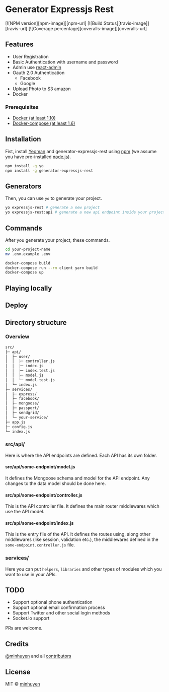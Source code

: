# Generator Expressjs Rest

[![NPM version][npm-image]][npm-url] [![Build Status][travis-image]][travis-url] [![Coverage percentage][coveralls-image]][coveralls-url]

## Features

- User Registration
- Basic Authentication with username and password
- Admin use [react-admin](https://github.com/marmelab/react-admin)
- Oauth 2.0 Authentication
  - Facebook
  - Google
- Upload Photo to S3 amazon
- Docker

### Prerequisites

- [Docker (at least 1.10)](https://www.docker.com/)
- [Docker-compose (at least 1.6)](https://docs.docker.com/compose/install/)

## Installation

Fist, install [Yeoman](http://yeoman.io) and generator-expressjs-rest using [npm](https://www.npmjs.com/) (we assume you have pre-installed [node.js](https://nodejs.org/)).

```bash
npm install -g yo
npm install -g generator-expressjs-rest
```

## Generators

Then, you can use `yo` to generate your project.

```bash
yo expressjs-rest # generate a new project
yo expressjs-rest:api # generate a new api endpoint inside your project
```

## Commands

After you generate your project, these commands.

```bash
cd your-project-name
mv .env.example .env

docker-compose build
docker-compose run --rm client yarn build
docker-compose up
```

## Playing locally

## Deploy

## Directory structure

### Overview

```bash
src/
├─ api/
│  ├─ user/
│  │  ├─ controller.js
│  │  ├─ index.js
│  │  ├─ index.test.js
│  │  ├─ model.js
│  │  └─ model.test.js
│  └─ index.js
├─ services/
│  ├─ express/
│  ├─ facebook/
│  ├─ mongoose/
│  ├─ passport/
│  ├─ sendgrid/
│  └─ your-service/
├─ app.js
├─ config.js
└─ index.js
```

### src/api/

Here is where the API endpoints are defined. Each API has its own folder.

#### src/api/some-endpoint/model.js

It defines the Mongoose schema and model for the API endpoint. Any changes to the data model should be done here.

#### src/api/some-endpoint/controller.js

This is the API controller file. It defines the main router middlewares which use the API model.

#### src/api/some-endpoint/index.js

This is the entry file of the API. It defines the routes using, along other middlewares (like session, validation etc.), the middlewares defined in the `some-endpoint.controller.js` file.

### services/

Here you can put `helpers`, `libraries` and other types of modules which you want to use in your APIs.

## TODO

- Support optional phone authentication
- Support optional email confirmation process
- Support Twitter and other social login methods
- Socket.io support

PRs are welcome.

## Credits

[@minhuyen](https://github.com/minhuyen) and all [contributors](https://github.com/minhuyen/generator-express-api/graphs/contributors)

## License

MIT © [minhuyen](https://github.com/minhuyen)
